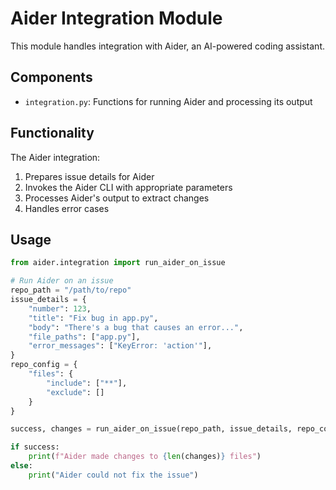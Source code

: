 # Aider Integration Module

This module handles integration with Aider, an AI-powered coding assistant.

## Components

- `integration.py`: Functions for running Aider and processing its output

## Functionality

The Aider integration:

1. Prepares issue details for Aider
2. Invokes the Aider CLI with appropriate parameters
3. Processes Aider's output to extract changes
4. Handles error cases

## Usage

```python
from aider.integration import run_aider_on_issue

# Run Aider on an issue
repo_path = "/path/to/repo"
issue_details = {
    "number": 123,
    "title": "Fix bug in app.py",
    "body": "There's a bug that causes an error...",
    "file_paths": ["app.py"],
    "error_messages": ["KeyError: 'action'"],
}
repo_config = {
    "files": {
        "include": ["**"],
        "exclude": []
    }
}

success, changes = run_aider_on_issue(repo_path, issue_details, repo_config)

if success:
    print(f"Aider made changes to {len(changes)} files")
else:
    print("Aider could not fix the issue")
```
